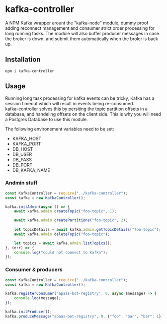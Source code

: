 # kafka-controller

A NPM Kafka wrapper arount the "kafka-node" module, dummy proof adding reconnect management and consumer strict order processing for long running tasks.
The module will also buffer producer messages in case the broker is down, and submit them automatically when the broler is back up.

## Installation

```
npm i kafka-controller
```

## Usage

Running long task processing for kafka events can be tricky, Kafka has a session timeout which will result in events being re-consumed.  
kafka-controller solves this by persiting the topic partition offsets in a database, and handeling offsets on the client side. This is why you will need a Postgres Database to use this module.

The following environement variables need to be set:

- KAFKA_HOST
- KAFKA_PORT
- DB_HOST
- DB_USER
- DB_PASS
- DB_PORT
- DB_KAFKA_NAME

### Andmin stuff

```javascript
const KafkaController = require("../kafka-controller");
const kafka = new KafkaController();

kafka.initAdmin(async () => {
    await kafka.admin.createTopic("foo-topic", 1);

    await kafka.admin.createPartitions("foo-topic", 2);
    
    let topicDetails = await kafka.admin.getTopicDetails("foo-topic");
    await kafka.admin.deleteTopic("foo-topic");

    let topics = await kafka.admin.listTopics();
}, (err) => {
    console.log("could not connect to Kafka");
});
```

### Consumer & producers

```javascript
const KafkaController = require("../kafka-controller");
const kafka = new KafkaController();

kafka.registerConsumer("apaas-bot-registry", 0, async (message) => {
    console.log(message);
});

kafka.initProducer();
kafka.produceMessage("apaas-bot-registry", 0, {"foo": "bar", "bar": 1})
```
